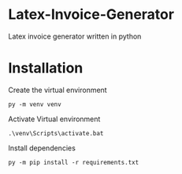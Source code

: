 # Latex-Invoice-Generator
Latex invoice generator written in python

# Installation

Create the virtual environment

`py -m venv venv`

Activate Virtual environment

`.\venv\Scripts\activate.bat`

Install dependencies

`py -m pip install -r requirements.txt`
